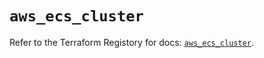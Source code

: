 # `aws_ecs_cluster`

Refer to the Terraform Registory for docs: [`aws_ecs_cluster`](https://registry.terraform.io/providers/hashicorp/aws/5.15.0/docs/resources/ecs_cluster).
